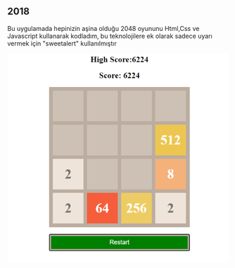 ## 2018
Bu uygulamada hepinizin aşina olduğu 2048 oyununu Html,Css ve Javascript kullanarak kodladım, bu teknolojilere ek olarak sadece uyarı vermek için "sweetalert" kullanılmıştır 

![2048 Oyunu](./screenshots/2048.png)
